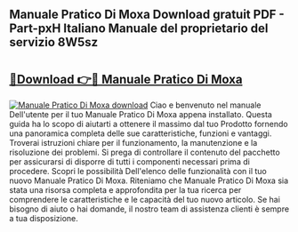 ## Manuale Pratico Di Moxa Download gratuit PDF - Part-pxH Italiano Manuale del proprietario del servizio 8W5sz

# <h2><a href="http://dfeuuy0.blite.top/?on=Manuale+Pratico+Di+Moxa">🔗Download 👉🔴 Manuale Pratico Di Moxa</a></h2>

[![Manuale Pratico Di Moxa download](https://i.imgur.com/lujVjoI.png)](http://dfeuuy0.blite.top/?on=Manuale+Pratico+Di+Moxa)
Ciao e benvenuto nel manuale Dell'utente per il tuo Manuale Pratico Di Moxa appena installato. Questa guida ha lo scopo di aiutarti a ottenere il massimo dal tuo Prodotto fornendo una panoramica completa delle sue caratteristiche, funzioni e vantaggi. Troverai istruzioni chiare per il funzionamento, la manutenzione e la risoluzione dei problemi. Si prega di controllare il contenuto del pacchetto per assicurarsi di disporre di tutti i componenti necessari prima di procedere. Scopri le possibilità Dell'elenco delle funzionalità con il tuo nuovo Manuale Pratico Di Moxa. Riteniamo che Manuale Pratico Di Moxa sia stata una risorsa completa e approfondita per la tua ricerca per comprendere le caratteristiche e le capacità del tuo nuovo articolo. Se hai bisogno di aiuto o hai domande, il nostro team di assistenza clienti è sempre a tua disposizione.
